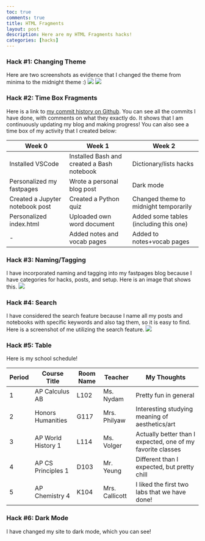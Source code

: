 ```yaml
---
toc: true
comments: true
title: HTML Fragments
layout: post
description: Here are my HTML Fragments hacks!
categories: [hacks]
---
```



### Hack #1: Changing Theme
Here are two screenshots as evidence that I changed the theme from minima to the midnight theme :)
<img src="{{site.baseurl}}/images/midnight1.jpg">
<img src="{{site.baseurl}}/images/midnight2.jpg">

### Hack #2: Time Box Fragments
Here is a link to [my commit history on Github](https://github.com/sophia926/fastpages/graphs/commit-activity). You can see all the commits I have done, with comments on what they exactly do. It shows that I am continuously updating my blog and making progress!
You can also see a time box of my activity that I created below:
<table>
<thead>
  <tr>
    <th>Week 0</th>
    <th>Week 1</th>
    <th>Week 2</th>
  </tr>
</thead>
<tbody>
  <tr>
    <td>Installed VSCode</td>
    <td>Installed Bash and created a Bash notebook</td>
    <td>Dictionary/lists hacks</td>
  </tr>
  <tr>
    <td>Personalized my fastpages</td>
    <td>Wrote a personal blog post</td>
    <td>Dark mode</td>
  </tr>
  <tr>
    <td>Created a Jupyter notebook post</td>
    <td>Created a Python quiz</td>
    <td>Changed theme to midnight temporarily</td>
  </tr>
  <tr>
    <td>Personalized index.html</td>
    <td>Uploaded own word document</td>
    <td>Added some tables (including this one)</td>
  </tr>
  <tr>
    <td>-</td>
    <td>Added notes and vocab pages</td>
    <td>Added to notes+vocab pages</td>
  </tr>
</tbody>
</table>

### Hack #3: Naming/Tagging
I have incorporated naming and tagging into my fastpages blog because I have categories for hacks, posts, and setup. Here is an image that shows this.
<img src="{{site.baseurl}}/images/tags.jpg">

### Hack #4: Search
I have considered the search feature because I name all my posts and notebooks with specific keywords and also tag them, so it is easy to find. Here is a screenshot of me utilizing the search feature.
<img src="{{site.baseurl}}/images/search.jpg">

### Hack #5: Table
Here is my school schedule!
<table>
<thead>
  <tr>
    <th>Period</th>
    <th>Course Title</th>
    <th>Room Name</th>
    <th>Teacher</th>
    <th>My Thoughts</th>
  </tr>
</thead>
<tbody>
  <tr>
    <td>1</td>
    <td>AP Calculus AB</td>
    <td>L102</td>
    <td>Ms. Nydam</td>
    <td>Pretty fun in general</td>
  </tr>
  <tr>
    <td>2</td>
    <td>Honors Humanities</td>
    <td>G117</td>
    <td>Mrs. Philyaw</td>
    <td>Interesting studying meaning of aesthetics/art</td>
  </tr>
  <tr>
    <td>3</td>
    <td>AP World History 1</td>
    <td>L114</td>
    <td>Ms. Volger</td>
    <td>Actually better than I expected, one of my favorite classes</td>
  </tr>
  <tr>
    <td>4</td>
    <td>AP CS Principles 1</td>
    <td>D103</td>
    <td>Mr. Yeung</td>
    <td>Different than I expected, but pretty chill</td>
  </tr>
  <tr>
    <td>5</td>
    <td>AP Chemistry 4</td>
    <td>K104</td>
    <td>Mrs. Callicott</td>
    <td>I liked the first two labs that we have done!</td>
  </tr>
</tbody>
</table>

### Hack #6: Dark Mode
I have changed my site to dark mode, which you can see!